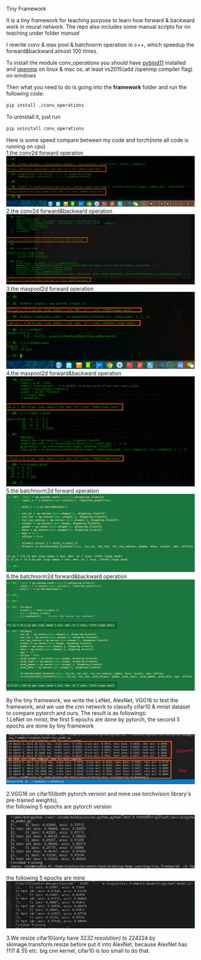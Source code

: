 Tiny Framework

It is a tiny framework for teaching purpose to learn how forward & backward work in neural network.
The repo also includes some manual scripts for nn teaching under folder *manual*

I rewrite conv & max pool & batchnorm operation in c++, which speedup the forward&backward almost 100 times.

To install the module conv_operations you should have [pybind11](https://github.com/pybind/pybind11/tree/stable) installed and 
[openmp](https://www.openmp.org/) on linux & mac os, at least vs2015(add /openmp compiler flag) on windows

Then what you need to do is going into the **framework** folder and run the following code:

```sh
pip install ./conv_operations
```
To uninstall it, just run  
```sh
pip uninstall conv_operations
```

Here is some speed compare between my code and torch(note all code is running on cpu)  
1.the conv2d forward operation  
![the conv2d forward operation](pic/conv2d_forward_opt_running_time.png)  
2.the conv2d forward&backward operation  
![the conv2d forward&backward operation](pic/conv2d_forward_and_backward_opt_running_time.png)  
3.the maxpool2d forward operation  
![the maxpool2d forward operation](pic/maxpool2d_forward_running_time.png)  
4.the maxpool2d forward&backward operation  
![the maxpool2d forward&backward operation](pic/maxpool2d_forward_and_backward_opt_running_time.png)  
5.the batchnorm2d forward operation  
![the batchnorm2d forward operation](pic/batchnorm2d_forward_opt_running_time.png)  
6.the batchnorm2d forward&backward operation  
![the batchnorm2d forward&backward operation](pic/batchnorm2d_forward_and_backward_opt_running_time.png)  

By the tiny framework, we write the LeNet, AlexNet, VGG16 to test the framework, and we use the cnn network to classify cifar10 & mnist dataset to compare pytorch and ours. The result is as followings:  
1.LeNet on mnist, the first 5 epochs are done by pytorch, the second 5 epochs are done by tiny framework  

![lenet on mnist](pic/lenet_on_mnist.png)  

2.VGG16 on cifar10(both pytorch version and mine use torchvision library's pre-trained weights),  
the following 5 epochs are pytorch version  
  
![pytorch vgg on cifar10](pic/vgg_on_cifar10_pytorch.png)  
  
the following 5 epochs are mine  
![tiny framework vgg on cifar10](pic/vgg_on_cifar10_tiny.png)  



3.We resize cifar10(only have 32*32 resolution) to 224*224 by skimage.transform.resize before put it into AlexNet, because AlexNet has 11*11 & 5*5 etc. big cnn kernel, cifar10 is too small to do that.  

